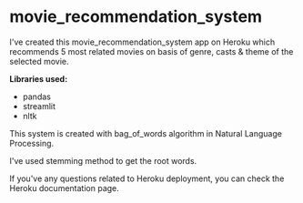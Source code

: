 
# movie_recommendation_system

I've created this movie_recommendation_system app on Heroku which recommends 5 most related movies on basis of genre, casts & theme of the selected movie.

**Libraries used:**
- pandas
- streamlit
- nltk

This system is created with bag_of_words algorithm in Natural Language Processing.

I've used stemming method to get the root words.

If you've any questions related to Heroku deployment, you can check the Heroku documentation page.

